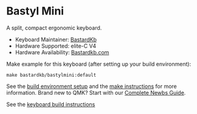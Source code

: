 # Bastyl Mini

A split, compact ergonomic keyboard.

* Keyboard Maintainer: [BastardKb](https://github.com/Bastardkb/)
* Hardware Supported: elite-C V4
* Hardware Availability: [Bastardkb.com](https://bastardkb.com/)

Make example for this keyboard (after setting up your build environment):

    make bastardkb/bastylmini:default

See the [build environment setup](https://docs.qmk.fm/#/getting_started_build_tools) and the [make instructions](https://docs.qmk.fm/#/getting_started_make_guide) for more information. Brand new to QMK? Start with our [Complete Newbs Guide](https://docs.qmk.fm/#/newbs).

See the [keyboard build instructions](http://docs.bastardkb.com/)